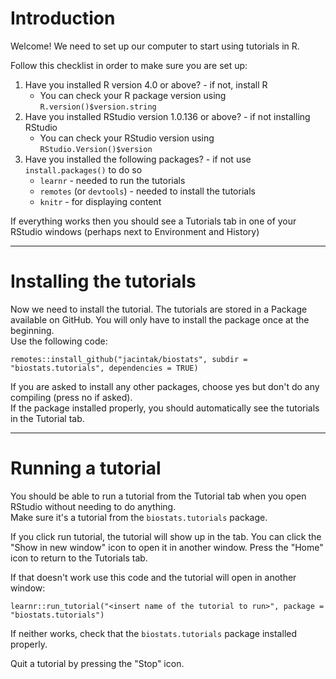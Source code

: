 # Introduction

Welcome! We need to set up our computer to start using tutorials in R.  

Follow this checklist in order to make sure you are set up:

1. Have you installed R version 4.0 or above? - if not, install R
    * You can check your R package version using `R.version()$version.string`
2. Have you installed RStudio version 1.0.136 or above? - if not installing RStudio
    * You can check your RStudio version using `RStudio.Version()$version`
3. Have you installed the following packages? - if not use `install.packages()` to do so
    * `learnr` - needed to run the tutorials
    * `remotes` (or `devtools`) - needed to install the tutorials
    * `knitr` - for displaying content

If everything works then you should see a Tutorials tab in one of your RStudio windows (perhaps next to Environment and History) 

***

# Installing the tutorials

Now we need to install the tutorial. The tutorials are stored in a Package available on GitHub. You will only have to install the package once at the beginning.   
Use the following code:

```
remotes::install_github("jacintak/biostats", subdir = "biostats.tutorials", dependencies = TRUE)
```

If you are asked to install any other packages, choose yes but don't do any compiling (press no if asked).  
If the package installed properly, you should automatically see the tutorials in the Tutorial tab.

***

# Running a tutorial

You should be able to run a tutorial from the Tutorial tab when you open RStudio without needing to do anything.  
Make sure it's a tutorial from the `biostats.tutorials` package.  

If you click run tutorial, the tutorial will show up in the tab. You can click the "Show in new window" icon to open it in another window. Press the "Home" icon to return to the Tutorials tab.  

If that doesn't work use this code and the tutorial will open in another window:

```
learnr::run_tutorial("<insert name of the tutorial to run>", package = "biostats.tutorials")
```

If neither works, check that the `biostats.tutorials` package installed properly.  

Quit a tutorial by pressing the "Stop" icon.